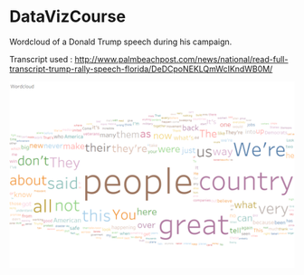# DataVizCourse

Wordcloud of a Donald Trump speech during his campaign.

Transcript used : http://www.palmbeachpost.com/news/national/read-full-transcript-trump-rally-speech-florida/DeDCpoNEKLQmWcIKndWB0M/

![Wordcloud](img/wordcloud.png)
